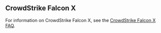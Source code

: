 ## CrowdStrike Falcon X
For information on CrowdStrike Falcon X, see the [CrowdStrike Falcon X FAQ](https://www.crowdstrike.com/endpoint-security-products/falcon-x-threat-intelligence/crowdstrike-falcon-x-faq/).

